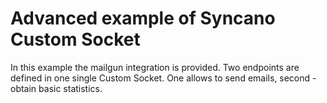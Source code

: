 # Advanced example of Syncano Custom Socket

In this example the mailgun integration is provided. Two endpoints are defined in one single Custom Socket.
One allows to send emails, second - obtain basic statistics.
